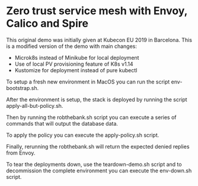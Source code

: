 # Zero trust service mesh with Envoy, Calico and Spire

This original demo was initially given at Kubecon EU 2019 in Barcelona. This is a modified version of the demo with main changes:

* Microk8s instead of Minikube for local deployment
* Use of local PV provisioning feature of K8s v1.14
* Kustomize for deployment instead of pure kubectl

To setup a fresh new environment in MacOS you can run the script env-bootstrap.sh.

After the environment is setup, the stack is deployed by running  the script apply-all-but-policy.sh. 

Then by running the robthebank.sh script you can execute a series of commands that will output the database data.

To apply the policy you can execute the apply-policy.sh script.

Finally, rerunning the robthebank.sh will return the expected denied replies from Envoy.

To tear the deployments down, use the teardown-demo.sh script and to decommission the complete environment you can execute the env-down.sh script.